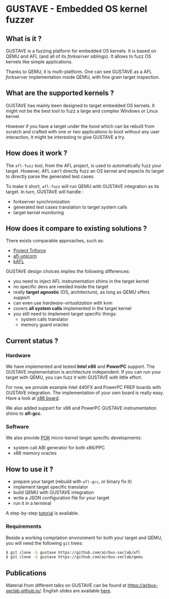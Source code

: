 # GUSTAVE - Embedded OS kernel fuzzer

## What is it ?

GUSTAVE is a fuzzing platform for embedded OS kernels. It is based on
QEMU and AFL (and all of its *forkserver* siblings). It allows to fuzz
OS kernels like simple applications.

Thanks to QEMU, it is multi-platform. One can see GUSTAVE as a AFL
*forkserver* implementation inside QEMU, with fine grain target
inspection.

## What are the supported kernels ?

GUSTAVE has mainly been designed to target embedded OS kernels. It
might not be the best tool to fuzz a large and complex Windows or
Linux kernel.

However if you have a target under the hood which can be rebuilt from
scratch and crafted with one or two applications to boot without any
user interaction, it might be interesting to give GUSTAVE a try.


## How does it work ?

The `afl-fuzz` tool, from the AFL project, is used to automatically
fuzz your target. However, AFL can't directly fuzz an OS kernel and
expects its target to directly parse the generated test cases.

To make it short, `afl-fuzz` will run QEMU with GUSTAVE integration as its
target. In turn, GUSTAVE will handle :
- forkserver synchronization
- generated test cases translation to target system calls
- target kernel monitoring

## How does it compare to existing solutions ?

There exists comparable approaches, such as:
- [Project Triforce](https://www.nccgroup.trust/us/about-us/newsroom-and-events/blog/2016/june/project-triforce-run-afl-on-everything/)
- [afl-unicorn](https://hackernoon.com/afl-unicorn-fuzzing-arbitrary-binary-code-563ca28936bf)
- [kAFL](https://www.usenix.org/system/files/conference/usenixsecurity17/sec17-schumilo.pdf)

GUSTAVE design choices implies the following differences:
- you need to inject AFL instrumentation shims in the target kernel
- no specific devs are needed inside the target
- really **target agnostic** (OS, architecture), as long as QEMU offers support
- can even use *hardware-virtualization* with kvm
- covers **all system calls** implemented in the target kernel
- you still need to implement target specific things:
  - system calls translator
  - memory guard oracles

## Current status ?

### Hardware

We have implemented and tested **Intel x86** and **PowerPC** support.
The GUSTAVE implementation is architecture independent. If you can run
your target with QEMU, you can fuzz it with GUSTAVE with little
effort.

For now, we provide example Intel 440FX and PowerPC PREP boards with
GUSTAVE integration. The implementation of your own board is really
easy. Have a look at [x86 board](https://github.com/airbus-seclab/qemu/blob/gustave/hw/i386/fuzz/afl.c).

We also added support for x86 and PowerPC GUSTAVE instrumentation
shims to **afl-gcc**.


### Software

We also provide [POK](https://pok-kernel.github.io/) micro-kernel
target specific developments:

- system call ABI generator for both x86/PPC
- x86 memory oracles


## How to use it ?

- prepare your target (rebuild with `afl-gcc`, or binary fix it)
- implement target specific translator
- build QEMU with GUSTAVE integration
- write a JSON configuration file for your target
- run it in a terminal

A step-by-step [tutorial](doc/README.md) is available.

### Requirements

Beside a working compilation environment for both your target and
QEMU, you will need the following `git` trees:

```bash
$ git clone -b gustave https://github.com/airbus-seclab/afl
$ git clone -b gustave https://github.com/airbus-seclab/qemu
```

## Publications

Material from different talks on GUSTAVE can be found at
https://airbus-seclab.github.io/. English slides are available
[here](https://airbus-seclab.github.io/GUSTAVE_thcon/GUSTAVE_thcon.pdf).
